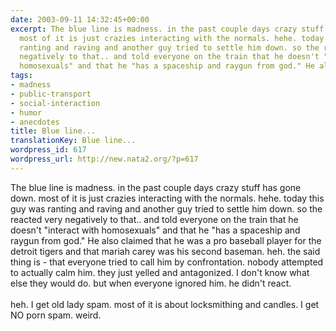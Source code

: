 ```yaml
---
date: 2003-09-11 14:32:45+00:00
excerpt: The blue line is madness. in the past couple days crazy stuff has gone down.
  most of it is just crazies interacting with the normals. hehe. today this guy was
  ranting and raving and another guy tried to settle him down. so the reacted very
  negatively to that.. and told everyone on the train that he doesn't "interact with
  homosexuals" and that he "has a spaceship and raygun from god." He also cla...
tags:
- madness
- public-transport
- social-interaction
- humor
- anecdotes
title: Blue line...
translationKey: Blue line...
wordpress_id: 617
wordpress_url: http://new.nata2.org/?p=617
---
```


The blue line is madness. in the past couple days crazy stuff has gone down. most of it is just crazies interacting with the normals. hehe. today this guy was ranting and raving and another guy tried to settle him down. so the reacted very negatively to that.. and told everyone on the train that he doesn't "interact with homosexuals" and that he "has a spaceship and raygun from god." He also claimed that he was a pro baseball player for the detroit tigers and that mariah carey was his second baseman. heh. the said thing is - that everyone tried to call him by confrontation. nobody attempted to actually calm him. they just yelled and antagonized. I don't know what else they would do. but when everyone ignored him. he didn't react. <br/><br/>heh. I get old lady spam. most of it is about locksmithing and candles. I get NO porn spam. weird.